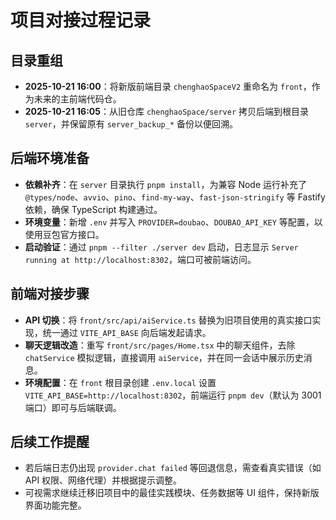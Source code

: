 # 项目对接过程记录

## 目录重组
- **2025-10-21 16:00**：将新版前端目录 `chenghaoSpaceV2` 重命名为 `front`，作为未来的主前端代码仓。
- **2025-10-21 16:05**：从旧仓库 `chenghaoSpace/server` 拷贝后端到根目录 `server`，并保留原有 `server_backup_*` 备份以便回溯。

## 后端环境准备
- **依赖补齐**：在 `server` 目录执行 `pnpm install`，为兼容 Node 运行补充了 `@types/node`、`avvio`、`pino`、`find-my-way`、`fast-json-stringify` 等 Fastify 依赖，确保 TypeScript 构建通过。
- **环境变量**：新增 `.env` 并写入 `PROVIDER=doubao`、`DOUBAO_API_KEY` 等配置，以使用豆包官方接口。
- **启动验证**：通过 `pnpm --filter ./server dev` 启动，日志显示 `Server running at http://localhost:8302`，端口可被前端访问。

## 前端对接步骤
- **API 切换**：将 `front/src/api/aiService.ts` 替换为旧项目使用的真实接口实现，统一通过 `VITE_API_BASE` 向后端发起请求。
- **聊天逻辑改造**：重写 `front/src/pages/Home.tsx` 中的聊天组件，去除 `chatService` 模拟逻辑，直接调用 `aiService`，并在同一会话中展示历史消息。
- **环境配置**：在 `front` 根目录创建 `.env.local` 设置 `VITE_API_BASE=http://localhost:8302`，前端运行 `pnpm dev`（默认为 3001 端口）即可与后端联调。

## 后续工作提醒
- 若后端日志仍出现 `provider.chat failed` 等回退信息，需查看真实错误（如 API 权限、网络代理）并根据提示调整。
- 可视需求继续迁移旧项目中的最佳实践模块、任务数据等 UI 组件，保持新版界面功能完整。
